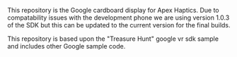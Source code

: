 This repository is the Google cardboard display for Apex Haptics.
Due to compatability issues with the development phone we are using
version 1.0.3 of the SDK but this can be updated to the current version
for the final builds.

This repository is based upon the "Treasure Hunt" google vr sdk sample and
includes other Google sample code.
